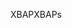<span data-ttu-id="9a0bf-101">XBAP</span><span class="sxs-lookup"><span data-stu-id="9a0bf-101">XBAPs</span></span>